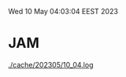 Wed 10 May 04:03:04 EEST 2023
# JAM
<a href='./cache/202305/10_04.log'>./cache/202305/10_04.log</a>
